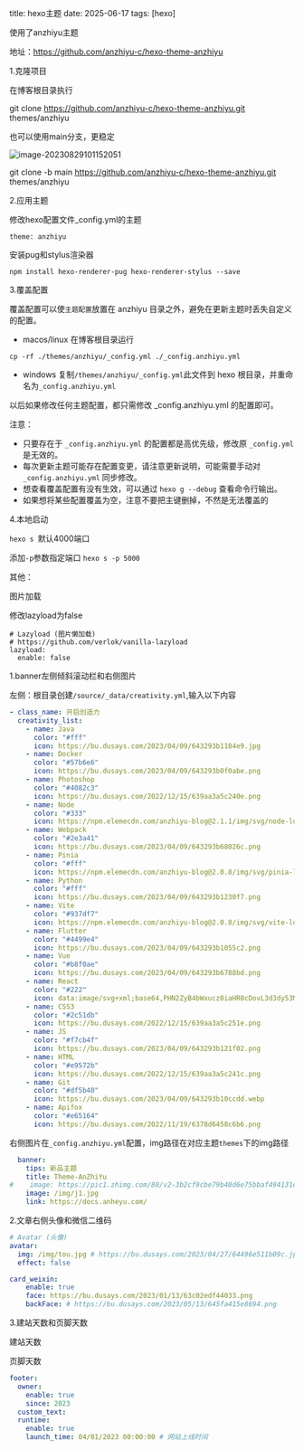 title: hexo主题
date: 2025-06-17
tags: [hexo]

使用了anzhiyu主题

地址：https://github.com/anzhiyu-c/hexo-theme-anzhiyu

1.克隆项目

在博客根目录执行

git clone https://github.com/anzhiyu-c/hexo-theme-anzhiyu.git themes/anzhiyu

也可以使用main分支，更稳定

![image-20230829101152051](C:\Users\dengsm\AppData\Roaming\Typora\typora-user-images\image-20230829101152051.png)

git clone -b main https://github.com/anzhiyu-c/hexo-theme-anzhiyu.git themes/anzhiyu

2.应用主题

修改hexo配置文件_config.yml的主题

```
theme: anzhiyu
```

安装pug和stylus渲染器

```
npm install hexo-renderer-pug hexo-renderer-stylus --save
```

3.覆盖配置

覆盖配置可以使`主题配置`放置在 anzhiyu 目录之外，避免在更新主题时丢失自定义的配置。

- macos/linux 在博客根目录运行

```
cp -rf ./themes/anzhiyu/_config.yml ./_config.anzhiyu.yml
```

- windows 复制`/themes/anzhiyu/_config.yml`此文件到 hexo 根目录，并重命名为`_config.anzhiyu.yml`

以后如果修改任何主题配置，都只需修改 _config.anzhiyu.yml 的配置即可。

注意：

- 只要存在于 `_config.anzhiyu.yml` 的配置都是高优先级，修改原 `_config.yml` 是无效的。
- 每次更新主题可能存在配置变更，请注意更新说明，可能需要手动对 `_config.anzhiyu.yml` 同步修改。
- 想查看覆盖配置有没有生效，可以通过 `hexo g --debug` 查看命令行输出。
- 如果想将某些配置覆盖为空，注意不要把主键删掉，不然是无法覆盖的

4.本地启动

`hexo s `默认4000端口

添加`-p`参数指定端口 `hexo s -p 5000`



其他：

图片加载

修改lazyload为false

```
# Lazyload (图片懒加载)
# https://github.com/verlok/vanilla-lazyload
lazyload:
  enable: false
```

1.banner左侧倾斜滚动栏和右侧图片

左侧：根目录创建`/source/_data/creativity.yml`,输入以下内容

```yaml
- class_name: 开启创造力
  creativity_list:
    - name: Java
      color: "#fff"
      icon: https://bu.dusays.com/2023/04/09/643293b1184e9.jpg
    - name: Docker
      color: "#57b6e6"
      icon: https://bu.dusays.com/2023/04/09/643293b0f0abe.png
    - name: Photoshop
      color: "#4082c3"
      icon: https://bu.dusays.com/2022/12/15/639aa3a5c240e.png
    - name: Node
      color: "#333"
      icon: https://npm.elemecdn.com/anzhiyu-blog@2.1.1/img/svg/node-logo.svg
    - name: Webpack
      color: "#2e3a41"
      icon: https://bu.dusays.com/2023/04/09/643293b68026c.png
    - name: Pinia
      color: "#fff"
      icon: https://npm.elemecdn.com/anzhiyu-blog@2.0.8/img/svg/pinia-logo.svg
    - name: Python
      color: "#fff"
      icon: https://bu.dusays.com/2023/04/09/643293b1230f7.png
    - name: Vite
      color: "#937df7"
      icon: https://npm.elemecdn.com/anzhiyu-blog@2.0.8/img/svg/vite-logo.svg
    - name: Flutter
      color: "#4499e4"
      icon: https://bu.dusays.com/2023/04/09/643293b1055c2.png
    - name: Vue
      color: "#b8f0ae"
      icon: https://bu.dusays.com/2023/04/09/643293b6788bd.png
    - name: React
      color: "#222"
      icon: data:image/svg+xml;base64,PHN2ZyB4bWxucz0iaHR0cDovL3d3dy53My5vcmcvMjAwMC9zdmciIHZpZXdCb3g9Ii0xMS41IC0xMC4yMzE3NCAyMyAyMC40NjM0OCI+CiAgPHRpdGxlPlJlYWN0IExvZ288L3RpdGxlPgogIDxjaXJjbGUgY3g9IjAiIGN5PSIwIiByPSIyLjA1IiBmaWxsPSIjNjFkYWZiIi8+CiAgPGcgc3Ryb2tlPSIjNjFkYWZiIiBzdHJva2Utd2lkdGg9IjEiIGZpbGw9Im5vbmUiPgogICAgPGVsbGlwc2Ugcng9IjExIiByeT0iNC4yIi8+CiAgICA8ZWxsaXBzZSByeD0iMTEiIHJ5PSI0LjIiIHRyYW5zZm9ybT0icm90YXRlKDYwKSIvPgogICAgPGVsbGlwc2Ugcng9IjExIiByeT0iNC4yIiB0cmFuc2Zvcm09InJvdGF0ZSgxMjApIi8+CiAgPC9nPgo8L3N2Zz4K
    - name: CSS3
      color: "#2c51db"
      icon: https://bu.dusays.com/2022/12/15/639aa3a5c251e.png
    - name: JS
      color: "#f7cb4f"
      icon: https://bu.dusays.com/2023/04/09/643293b121f02.png
    - name: HTML
      color: "#e9572b"
      icon: https://bu.dusays.com/2022/12/15/639aa3a5c241c.png
    - name: Git
      color: "#df5b40"
      icon: https://bu.dusays.com/2023/04/09/643293b10ccdd.webp
    - name: Apifox
      color: "#e65164"
      icon: https://bu.dusays.com/2022/11/19/6378d6458c6b6.png
```



右侧图片在`_config.anzhiyu.yml`配置，img路径在对应主题`themes`下的img路径

```yaml
  banner:
    tips: 新品主题
    title: Theme-AnZhiYu
#    image: https://pic1.zhimg.com/80/v2-3b2cf9cbe79b40d6e75bbaf494131ec4_720w.webp
    image: /img/j1.jpg
    link: https://docs.anheyu.com/
```

2.文章右侧头像和微信二维码

```yaml
# Avatar (头像)
avatar:
  img: /img/tou.jpg # https://bu.dusays.com/2023/04/27/64496e511b09c.jpg
  effect: false
```

```yaml
card_weixin:
    enable: true
    face: https://bu.dusays.com/2023/01/13/63c02edf44033.png
    backFace: # https://bu.dusays.com/2023/05/13/645fa415e8694.png
```

3.建站天数和页脚天数

建站天数



页脚天数

```yaml
footer:
  owner:
    enable: true
    since: 2023
  custom_text:
  runtime:
    enable: true
    launch_time: 04/01/2023 00:00:00 # 网站上线时间
```

